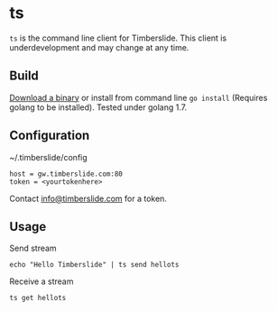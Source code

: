 # ts

`ts` is the command line client for Timberslide. This client is underdevelopment
and may change at any time.

## Build

[Download a binary](https://github.com/timberslide/ts/releases) or install from command line `go install` (Requires golang to be installed). Tested under golang 1.7.

## Configuration

~/.timberslide/config

```
host = gw.timberslide.com:80
token = <yourtokenhere>
```

Contact info@timberslide.com for a token.

## Usage

Send stream

`echo "Hello Timberslide" | ts send hellots`

Receive a stream

`ts get hellots`
